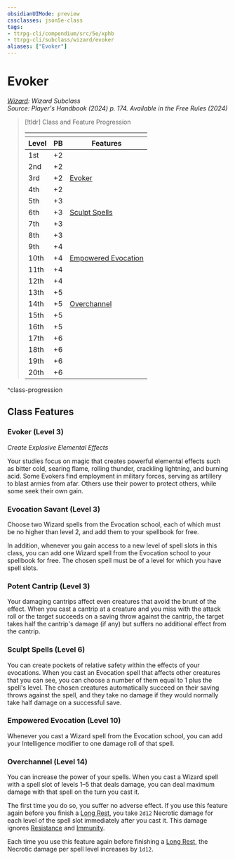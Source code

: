 ```yaml
---
obsidianUIMode: preview
cssclasses: json5e-class
tags:
- ttrpg-cli/compendium/src/5e/xphb
- ttrpg-cli/subclass/wizard/evoker
aliases: ["Evoker"]
---
```

# Evoker
*[Wizard](./wizard-xphb.md): Wizard Subclass*  
*Source: Player's Handbook (2024) p. 174. Available in the Free Rules (2024)*  

> [!tldr] Class and Feature Progression
> 
> <table class="class-progression">
> <thead>
> <tr><th colspan='3'></th></tr>
> <tr class="class-progression"><th class"level">Level</th><th class"pb">PB</th><th class"feature">Features</th></tr>
> </thead><tbody>
> <tr class="class-progression"><td class"level">1st</td><td class"pb">+2</td><td class"feature"></td></tr>
> <tr class="class-progression"><td class"level">2nd</td><td class"pb">+2</td><td class"feature"></td></tr>
> <tr class="class-progression"><td class"level">3rd</td><td class"pb">+2</td><td class"feature"><a href='#Evoker (Level 3)' class='internal-link'>Evoker</a></td></tr>
> <tr class="class-progression"><td class"level">4th</td><td class"pb">+2</td><td class"feature"></td></tr>
> <tr class="class-progression"><td class"level">5th</td><td class"pb">+3</td><td class"feature"></td></tr>
> <tr class="class-progression"><td class"level">6th</td><td class"pb">+3</td><td class"feature"><a href='#Sculpt Spells (Level 6)' class='internal-link'>Sculpt Spells</a></td></tr>
> <tr class="class-progression"><td class"level">7th</td><td class"pb">+3</td><td class"feature"></td></tr>
> <tr class="class-progression"><td class"level">8th</td><td class"pb">+3</td><td class"feature"></td></tr>
> <tr class="class-progression"><td class"level">9th</td><td class"pb">+4</td><td class"feature"></td></tr>
> <tr class="class-progression"><td class"level">10th</td><td class"pb">+4</td><td class"feature"><a href='#Empowered Evocation (Level 10)' class='internal-link'>Empowered Evocation</a></td></tr>
> <tr class="class-progression"><td class"level">11th</td><td class"pb">+4</td><td class"feature"></td></tr>
> <tr class="class-progression"><td class"level">12th</td><td class"pb">+4</td><td class"feature"></td></tr>
> <tr class="class-progression"><td class"level">13th</td><td class"pb">+5</td><td class"feature"></td></tr>
> <tr class="class-progression"><td class"level">14th</td><td class"pb">+5</td><td class"feature"><a href='#Overchannel (Level 14)' class='internal-link'>Overchannel</a></td></tr>
> <tr class="class-progression"><td class"level">15th</td><td class"pb">+5</td><td class"feature"></td></tr>
> <tr class="class-progression"><td class"level">16th</td><td class"pb">+5</td><td class"feature"></td></tr>
> <tr class="class-progression"><td class"level">17th</td><td class"pb">+6</td><td class"feature"></td></tr>
> <tr class="class-progression"><td class"level">18th</td><td class"pb">+6</td><td class"feature"></td></tr>
> <tr class="class-progression"><td class"level">19th</td><td class"pb">+6</td><td class"feature"></td></tr>
> <tr class="class-progression"><td class"level">20th</td><td class"pb">+6</td><td class"feature"></td></tr>
> </tbody></table>

^class-progression


## Class Features

### Evoker (Level 3)

*Create Explosive Elemental Effects*

Your studies focus on magic that creates powerful elemental effects such as bitter cold, searing flame, rolling thunder, crackling lightning, and burning acid. Some Evokers find employment in military forces, serving as artillery to blast armies from afar. Others use their power to protect others, while some seek their own gain.

### Evocation Savant (Level 3)

Choose two Wizard spells from the Evocation school, each of which must be no higher than level 2, and add them to your spellbook for free.

In addition, whenever you gain access to a new level of spell slots in this class, you can add one Wizard spell from the Evocation school to your spellbook for free. The chosen spell must be of a level for which you have spell slots.

### Potent Cantrip (Level 3)

Your damaging cantrips affect even creatures that avoid the brunt of the effect. When you cast a cantrip at a creature and you miss with the attack roll or the target succeeds on a saving throw against the cantrip, the target takes half the cantrip's damage (if any) but suffers no additional effect from the cantrip.

### Sculpt Spells (Level 6)

You can create pockets of relative safety within the effects of your evocations. When you cast an Evocation spell that affects other creatures that you can see, you can choose a number of them equal to 1 plus the spell's level. The chosen creatures automatically succeed on their saving throws against the spell, and they take no damage if they would normally take half damage on a successful save.

### Empowered Evocation (Level 10)

Whenever you cast a Wizard spell from the Evocation school, you can add your Intelligence modifier to one damage roll of that spell.

### Overchannel (Level 14)

You can increase the power of your spells. When you cast a Wizard spell with a spell slot of levels 1–5 that deals damage, you can deal maximum damage with that spell on the turn you cast it.

The first time you do so, you suffer no adverse effect. If you use this feature again before you finish a [Long Rest](2-Mechanics/CLI/rules/variant-rules/long-rest-xphb.md), you take `2d12` Necrotic damage for each level of the spell slot immediately after you cast it. This damage ignores [Resistance](2-Mechanics/CLI/rules/variant-rules/resistance-xphb.md) and [Immunity](2-Mechanics/CLI/rules/variant-rules/immunity-xphb.md).

Each time you use this feature again before finishing a [Long Rest](2-Mechanics/CLI/rules/variant-rules/long-rest-xphb.md), the Necrotic damage per spell level increases by `1d12`.